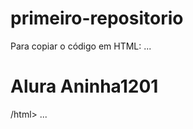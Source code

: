 # primeiro-repositorio

Para copiar o código em HTML:
...
<html>
  <h1>Alura Aninha1201</h1>
/html>
...

